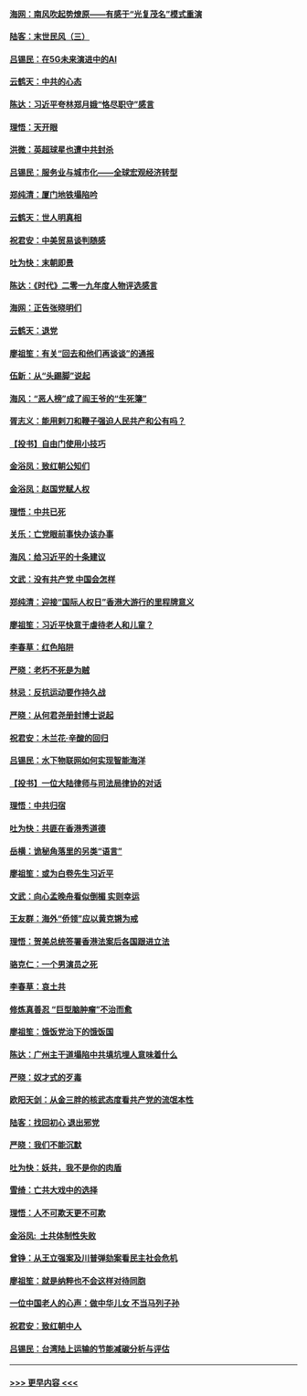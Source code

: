 #### [海网：南风吹起势燎原——有感于“光复茂名”模式重演](../pages/nsc993/n11732308.md?t=12192233) 
#### [陆客：末世民风（三）](../pages/nsc993/n11732211.md?t=12192233) 
#### [吕锡民：在5G未来演进中的AI](../pages/nsc993/n11730010.md?t=12192233) 
#### [云鹤天：中共的心态](../pages/nsc993/n11729906.md?t=12192233) 
#### [陈达：习近平夸林郑月娥“恪尽职守”感言](../pages/nsc993/n11729881.md?t=12192233) 
#### [理悟：天开眼](../pages/nsc993/n11729699.md?t=12192233) 
#### [洪微：英超球星也遭中共封杀](../pages/nsc993/n11727243.md?t=12192233) 
#### [吕锡民：服务业与城市化——全球宏观经济转型](../pages/nsc993/n11725845.md?t=12192233) 
#### [郑纯清：厦门地铁塌陷吟](../pages/nsc993/n11725813.md?t=12192233) 
#### [云鹤天：世人明真相](../pages/nsc993/n11725621.md?t=12192233) 
#### [祝君安：中美贸易谈判随感](../pages/nsc993/n11725609.md?t=12192233) 
#### [吐为快：末朝即景](../pages/nsc993/n11723365.md?t=12192233) 
#### [陈达：《时代》二零一九年度人物评选感言](../pages/nsc993/n11723337.md?t=12192233) 
#### [海网：正告张晓明们](../pages/nsc993/n11723228.md?t=12192233) 
#### [云鹤天：退党](../pages/nsc993/n11723056.md?t=12192233) 
#### [廖祖笙：有关“回去和他们再谈谈”的通报](../pages/nsc993/n11722442.md?t=12192233) 
#### [伍新：从“头踢脚”说起](../pages/nsc993/n11722429.md?t=12192233) 
#### [海风：“恶人榜”成了阎王爷的“生死簿”](../pages/nsc993/n11722272.md?t=12192233) 
#### [胥志义：能用剌刀和鞭子强迫人民共产和公有吗？](../pages/nsc993/n11720569.md?t=12192233) 
#### [【投书】自由门使用小技巧](../pages/nsc993/n11720180.md?t=12192233) 
#### [金浴凤：致红朝公知们](../pages/nsc993/n11720563.md?t=12192233) 
#### [金浴凤：赵国党赋人权](../pages/nsc993/n11720533.md?t=12192233) 
#### [理悟：中共已死](../pages/nsc993/n11720233.md?t=12192233) 
#### [关乐：亡党眼前事快办该办事](../pages/nsc993/n11719160.md?t=12192233) 
#### [海风：给习近平的十条建议](../pages/nsc993/n11717616.md?t=12192233) 
#### [文武：没有共产党 中国会怎样](../pages/nsc993/n11717584.md?t=12192233) 
#### [郑纯清：迎接“国际人权日”香港大游行的里程牌意义](../pages/nsc993/n11717417.md?t=12192233) 
#### [廖祖笙：习近平快意于虐待老人和儿童？](../pages/nsc993/n11715313.md?t=12192233) 
#### [李春草：红色陷阱](../pages/nsc993/n11715029.md?t=12192233) 
#### [严晓：老朽不死是为贼](../pages/nsc993/n11712910.md?t=12192233) 
#### [林忌：反抗运动要作持久战](../pages/nsc993/n11712623.md?t=12192233) 
#### [严晓：从何君尧册封博士说起](../pages/nsc993/n11712465.md?t=12192233) 
#### [祝君安：木兰花·辛酸的回归](../pages/nsc993/n11712381.md?t=12192233) 
#### [吕锡民：水下物联网如何实现智能海洋](../pages/nsc993/n11711158.md?t=12192233) 
#### [【投书】一位大陆律师与司法局律协的对话](../pages/nsc993/n11709675.md?t=12192233) 
#### [理悟：中共归宿](../pages/nsc993/n11710059.md?t=12192233) 
#### [吐为快：共匪在香港秀道德](../pages/nsc993/n11709979.md?t=12192233) 
#### [岳横：诡秘角落里的另类“语言”](../pages/nsc993/n11709792.md?t=12192233) 
#### [廖祖笙：或为白卷先生习近平](../pages/nsc993/n11708330.md?t=12192233) 
#### [文武：向心孟晚舟看似倒楣 实则幸运](../pages/nsc993/n11708236.md?t=12192233) 
#### [王友群：海外“侨领”应以黄克锵为戒](../pages/nsc993/n11706176.md?t=12192233) 
#### [理悟：贺美总统签署香港法案后各国跟进立法](../pages/nsc993/n11706853.md?t=12192233) 
#### [骆克仁：一个男演员之死](../pages/nsc993/n11706677.md?t=12192233) 
#### [李春草：哀土共](../pages/nsc993/n11706255.md?t=12192233) 
#### [修炼真善忍 “巨型脑肿瘤”不治而愈](../pages/nsc993/n11705340.md?t=12192233) 
#### [廖祖笙：饿饭党治下的饿饭国](../pages/nsc993/n11705085.md?t=12192233) 
#### [陈达：广州主干道塌陷中共填坑埋人意味着什么](../pages/nsc993/n11705046.md?t=12192233) 
#### [严晓：奴才式的歹毒](../pages/nsc993/n11704826.md?t=12192233) 
#### [欧阳天剑：从金三胖的核武态度看共产党的流氓本性](../pages/nsc993/n11702238.md?t=12192233) 
#### [陆客：找回初心 退出邪党](../pages/nsc993/n11702213.md?t=12192233) 
#### [严晓：我们不能沉默](../pages/nsc993/n11702110.md?t=12192233) 
#### [吐为快：妖共，我不是你的肉盾](../pages/nsc993/n11701366.md?t=12192233) 
#### [雪绮：亡共大戏中的选择](../pages/nsc993/n11699922.md?t=12192233) 
#### [理悟：人不可欺天更不可欺](../pages/nsc993/n11699657.md?t=12192233) 
#### [金浴凤:  土共体制性失败](../pages/nsc993/n11699361.md?t=12192233) 
#### [曾铮：从王立强案及川普弹劾案看民主社会危机](../pages/nsc993/n11699318.md?t=12192233) 
#### [廖祖笙：就是纳粹也不会这样对待同胞](../pages/nsc993/n11697658.md?t=12192233) 
#### [一位中国老人的心声：做中华儿女 不当马列子孙](../pages/nsc993/n11697525.md?t=12192233) 
#### [祝君安：致红朝中人](../pages/nsc993/n11697518.md?t=12192233) 
#### [吕锡民：台湾陆上运输的节能减碳分析与评估](../pages/nsc993/n11694983.md?t=12192233) 

----
#### [ >>> 更早内容 <<< ](../indexes/nsc993-earlier.md)
